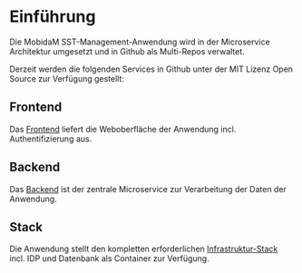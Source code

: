 # Einführung

Die MobidaM SST-Management-Anwendung wird in der Microservice Architektur umgesetzt und in Github als Multi-Repos verwaltet.

Derzeit werden die folgenden Services in Github unter der MIT Lizenz Open Source zur Verfügung gestellt:

## Frontend

Das [Frontend](https://github.com/it-at-m/mobidam-sst-management/mobidam-sst-management-frontend) liefert die Weboberfläche der Anwendung incl. Authentifizierung aus.

## Backend

Das [Backend](https://github.com/it-at-m/mobidam-sst-management/mobidam-sst-management-backend) ist der zentrale Microservice zur Verarbeitung der Daten
der Anwendung. 

## Stack

Die Anwendung stellt den kompletten erforderlichen [Infrastruktur-Stack](https://github.com/it-at-m/mobidam-sst-management/stack) incl. IDP und Datenbank als Container zur Verfügung.


<!--
[Kontaktieren Sie uns einfach per E-Mail](/contact).
-->
